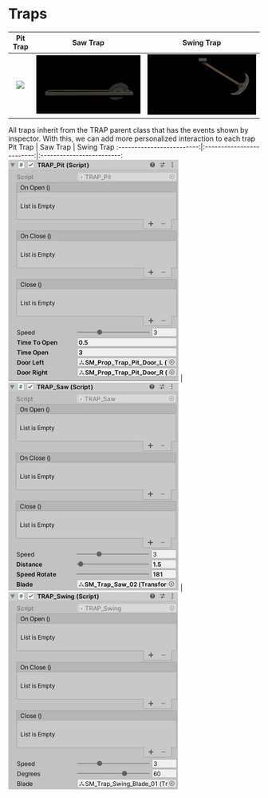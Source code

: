 # Traps

Pit Trap          |  Saw Trap          |  Swing Trap
:-------------------------:|:-------------------------:|:-------------------------:
![](gifs/Trap_Pit.gif) |  ![](gifs/Trap_Saw.gif) |  ![](gifs/Trap_Swing.gif)


All traps inherit from the TRAP parent class that has the events shown by inspector. With this, we can add more personalized interaction to each trap
Pit Trap          |  Saw Trap          |  Swing Trap
:-------------------------:|:-------------------------:|:-------------------------:
![picture](img/inspector_pit.JPG) |  ![picture](img/inspector_saw.JPG) |  ![picture](img/inspector_swing.JPG)
